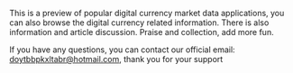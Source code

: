 

This is a preview of popular digital currency market data applications, you can also browse the digital currency related information. There is also information and article discussion. Praise and collection, add more fun.

If you have any questions, you can contact our official email: doytbbpkxltabr@hotmail.com, thank you for your support
